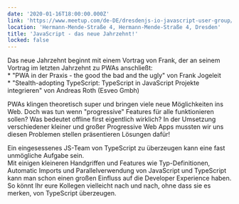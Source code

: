 ```yaml
---
date: '2020-01-16T18:00:00.000Z'
link: 'https://www.meetup.com/de-DE/dresdenjs-io-javascript-user-group/events/wwdfrqybccbmb/'
location: 'Hermann-Mende-Straße 4, Hermann-Mende-Straße 4, Dresden'
title: 'JavaScript - das neue Jahrzehnt!'
locked: false
---
```

Das neue Jahrzehnt beginnt mit einem Vortrag von Frank, der an seinem Vortrag im letzten Jahrzehnt zu PWAs anschließt:  
\* "PWA in der Praxis - the good the bad and the ugly" von Frank Jogeleit  
\* "Stealth-adopting TypeScript: TypeScript in JavaScript Projekte integrieren" von Andreas Roth (Esveo Gmbh)

PWAs klingen theoretisch super und bringen viele neue Möglichkeiten ins Web. Doch was tun wenn "progressive" Features für alle funktionieren sollen? Was bedeutet offline first eigentlich wirklich? In der Umsetzung verschiedener kleiner und großer Progressive Web Apps mussten wir uns diesen Problemen stellen präsentieren Lösungen dafür!

Ein eingesessenes JS-Team von TypeScript zu überzeugen kann eine fast unmögliche Aufgabe sein.  
Mit einigen kleineren Handgriffen und Features wie Typ-Definitionen, Automatic Imports und Parallelverwendung von JavaScript und TypeScript kann man schon einen großen Einfluss auf die Developer Experience haben.  
So könnt Ihr eure Kollegen vielleicht nach und nach, ohne dass sie es merken, von TypeScript überzeugen.
